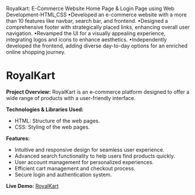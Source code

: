Royalkart: E-Commerce Website Home Page & Login Page
using Web Development-HTML,CSS
•Developed an e-commerce website with a more than 10 features like navbar, search bar, and frontend.
•Designed a comprehensive footer with strategically placed links, enhancing overall user navigation.
•Revamped the UI for a visually appealing experience, integrating logos and icons to enhance aesthetics.
•Independently developed the frontend, adding diverse day-to-day options for an enriched online shopping journey.

# RoyalKart

**Project Overview:**
RoyalKart is an e-commerce platform designed to offer a wide range of products with a user-friendly interface.

**Technologies & Libraries Used:**
- HTML: Structure of the web pages.
- CSS: Styling of the web pages.

**Features:**
- Intuitive and responsive design for seamless user experience.
- Advanced search functionality to help users find products quickly.
- User account management for personalized experiences.
- Efficient cart management and checkout process.
- Secure login and authentication system.

**Live Demo:**
[RoyalKart](https://hydrogen012.github.io/RoyalKart/)

